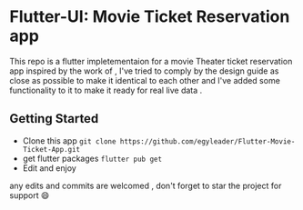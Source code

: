 # Flutter-UI: Movie Ticket Reservation app 


This repo is a flutter impletementaion for a movie Theater ticket reservation app  inspired by the work of , I've tried to comply by the design guide as close as possible to make it identical to each other and I've added some functionality to it to make it ready for real live data .

## Getting Started

- Clone this app 
`git clone https://github.com/egyleader/Flutter-Movie-Ticket-App.git`
- get flutter packages 
`flutter pub get `
- Edit and enjoy 

any edits and commits are welcomed , don't forget to star the project for support 😄
